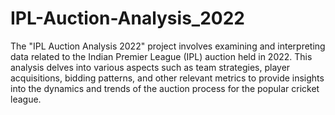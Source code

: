 # IPL-Auction-Analysis_2022
The "IPL Auction Analysis 2022" project involves examining and interpreting data related to the Indian Premier League (IPL) auction held in 2022. This analysis delves into various aspects such as team strategies, player acquisitions, bidding patterns, and other relevant metrics to provide insights into the dynamics and trends of the auction process for the popular cricket league.
